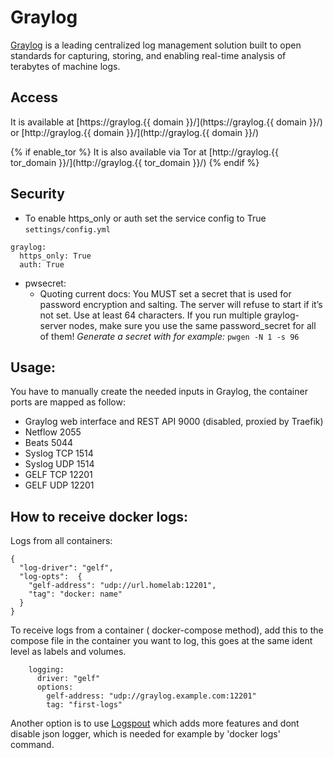 # Graylog

[Graylog](https://www.graylog.org/) is a leading centralized log management solution built to open standards for capturing, storing, and enabling real-time analysis of terabytes of machine logs.

## Access

It is available at [https://graylog.{{ domain }}/](https://graylog.{{ domain }}/) or [http://graylog.{{ domain }}/](http://graylog.{{ domain }}/)

{% if enable_tor %}
It is also available via Tor at [http://graylog.{{ tor_domain }}/](http://graylog.{{ tor_domain }}/)
{% endif %}

## Security 
  - To enable https_only or auth set the service config to True
`settings/config.yml`
```
graylog:
  https_only: True
  auth: True
```

  - pwsecret:
    -  Quoting current docs: You MUST set a secret that is used for password encryption and salting. The server will refuse to start if it’s not set. Use at least 64 characters. If you run multiple graylog-server nodes, make sure you use the same password_secret for all of them!
*Generate a secret with for example:*  `pwgen -N 1 -s 96`

## Usage:

You have to manually create the needed inputs in Graylog, the container ports are mapped as follow:

- Graylog web interface and REST API 9000 (disabled, proxied by Traefik)
- Netflow 2055
- Beats 5044
- Syslog TCP 1514
- Syslog UDP 1514
- GELF TCP 12201
- GELF UDP 12201


## How to receive docker logs:

Logs from all containers:
```
{
  "log-driver": "gelf",
  "log-opts":  {
    "gelf-address": "udp://url.homelab:12201",
    "tag": "docker: name"
  }
}
```

To receive logs from a container ( docker-compose method), add this to the compose file in the container you want to log, this goes at the same ident level as labels and volumes.

```
    logging:
      driver: "gelf"
      options:
        gelf-address: "udp://graylog.example.com:12201"
        tag: "first-logs"

```


Another option is to use [Logspout](https://github.com/gliderlabs/logspout) which adds more features and dont disable json logger, which is needed for example by 'docker logs' command.  
